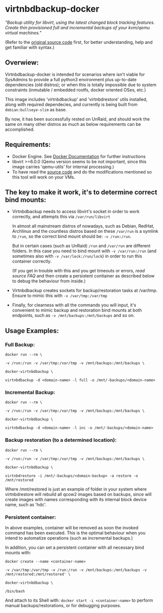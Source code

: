 # virtnbdbackup-docker

*"Backup utility for libvirt, using the latest changed block tracking features. Create thin provisioned full and incremental backups of your kvm/qemu virtual machines."*

(Refer to the [original source code](https://github.com/abbbi/virtnbdbackup) first, for better understanding, help and get familiar with syntax.)

## Overwiew:
Virtnbdbackup-docker is intended for scenarios where isn't viable for SysAdmins to provide a full python3 environment plus up-to-date dependencies (old distros); or when this is totally impossible due to system constraints (inmutable / embedded rootfs, docker oriented OSes, etc.)

This image includes 'virtnbdbackup' and 'virtnbdrestore' utils installed, along with required dependecies, and currently is being built from `debian:bullseye-slim` as base.

By now, it has been successfully rested on UnRaid, and should work the same on many other distros as much as below requirements can be accomplished.

## Requirements:
- Docker Engine. See [Docker Documentation](https://docs.docker.com/get-docker/) for further instructions
- libvirt >=6.0.0 (Qemu version seems to be not important, since this image carries 'qemu-utils' for internal processing.)
- To have read the [source code](https://github.com/abbbi/virtnbdbackup) and do the modifications mentioned so this tool will work on your VMs.

## The key to make it work, it's to determine correct bind mounts:

- Virtnbdbackup needs to access libvirt's socket in order to work correctly, and attempts this via `/var/run/libvirt`

  In almost all mainstream distros of nowadays, such as Debian, RedHat, Archlinux and the countless distros based on these `/var/run` is a symlink to `/run`, so the correct bind mount should be: `-v /run:/run`.

  But in certain cases (such as UnRaid) `/run` and `/var/run` are different folders. In this case you need to bind mount with `-v /var/run:/run` (and sometimes also with `-v /var/lock:/run/lock`) in order to run this container correctly.

  (If you get in trouble with this and you get timeouts or errors, *read source FAQ* and then create a persistent contiainer as described below to debug the behaviour from inside.)

- Virtnbdbackup creates sockets for backup/restoration tasks at /var/tmp. Ensure to mimic this with `-v /var/tmp:/var/tmp`

- Finally, for clearness with all the commands you will input, it's convenient to mimic backup and restoration bind mounts at both endpoints, such as `-v /mnt/backups:/mnt/backups` and so on.

## Usage Examples:

### Full Backup:


`docker run --rm \`

`-v /run:/run -v /var/tmp:/var/tmp -v /mnt/backups:/mnt/backups \`

`docker-virtnbdbackup \`

`virtnbdbackup -d <domain-name> -l full -o /mnt/-backups/<domain-name>`


### Incremental Backup:


`docker run --rm \`

`-v /run:/run -v /var/tmp:/var/tmp -v /mnt/backups:/mnt/backups \`

`docker-virtnbdbackup \`

`virtnbdbackup -d <domain-name> -l inc -o /mnt/-backups/<domain-name>`


### Backup restoration (to a determined location):


`docker run --rm \`

`-v /run:/run -v /var/tmp:/var/tmp -v /mnt/backups:/mnt/backups \`

`docker-virtnbdbackup \`

`virtnbdrestore -i /mnt/-backups/<domain-backup> -a restore -o /mnt/restored`


Where /mnt/restored is just an example of folder in your system where virtnbdrestore will rebuild all qcow2 images based on backups, since will create images with names corresponding with its internal block device name, such as 'hdc'.

### Persistent container:
In above examples, container will be removed as soon the invoked command has been executed. This is the optimal behaviour when you intend to automatize operations (such as incremental backups.)

In addition, you can set a persistent container with all necessary bind mounts with:

`docker create --name <container-name>`

`-v /var/tmp:/var/tmp -v /run:/run -v /mnt/backups:/mnt/backups -v /mnt/restored:/mnt/restored' \`

`docker-virtnbdbackup \`

`/bin/bash`

And attach to its Shell with: `docker start -i <container-name>` to perform manual backups/restorations, or for debugging purposes.
